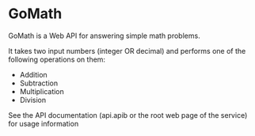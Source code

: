 # GoMath

GoMath is a Web API for answering simple math problems.

It takes two input numbers (integer OR decimal) and performs one of the following operations on them:

* Addition
* Subtraction
* Multiplication
* Division

See the API documentation (api.apib or the root web page of the service) for usage information